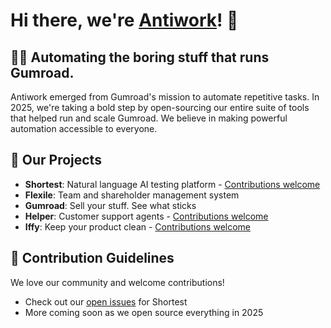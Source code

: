 # Hi there, we're [Antiwork](https://antiwork.com)! 👋

## 🙋‍♀️ Automating the boring stuff that runs Gumroad.
Antiwork emerged from Gumroad's mission to automate repetitive tasks. In 2025, we're taking a bold step by open-sourcing our entire suite of tools that helped run and scale Gumroad. We believe in making powerful automation accessible to everyone.

## 🚀 Our Projects
- **Shortest**: Natural language AI testing platform - [Contributions welcome](https://github.com/anti-work/shortest)
- **Flexile**: Team and shareholder management system
- **Gumroad**: Sell your stuff. See what sticks
- **Helper**: Customer support agents - [Contributions welcome](https://github.com/anti-work/helper)
- **Iffy**: Keep your product clean - [Contributions welcome](https://github.com/anti-work/iffy)

## 🌈 Contribution Guidelines
We love our community and welcome contributions!
- Check out our [open issues](https://github.com/gumroad/shortest/issues) for Shortest
- More coming soon as we open source everything in 2025
